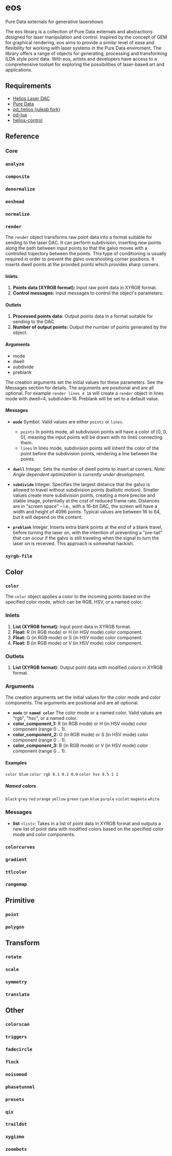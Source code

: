 # eos
Pure Data externals for generative lasershows

The eos library is a collection of Pure Data externals and abstractions designed for laser manipulation and control. Inspired by the concept of GEM for graphical rendering, eos aims to provide a similar level of ease and flexibility for working with laser systems in the Pure Data enviroment. The library offers a range of objects for generating, processing and transforming ILDA style point data. With eos, artists and developers have access to a comprehensive toolset for exploring the possibilities of laser-based art and applications.


## Requirements
- [Helios Laser DAC](https://bitlasers.com/helios-laser-dac/)
- [Pure Data](https://puredata.info/)
- [pd_helios (julesb fork)](https://github.com/julesb/pd_helios)
- [pd-lua](https://github.com/agraef/pd-lua)
- [helios-control](https://github.com/julesb/helios-control)


## Reference

### Core

### `analyze`

### `composite`

### `denormalize`

### `eoshead`

### `normalize`

### `render`

The `render` object transforms raw point data into a format suitable for sending to the laser DAC. It can perform subdivision, inserting new points along the path between input points so that the galvo moves with a controlled trajectory between the points. This type of conditioning is usually required in order to prevent the galvo overshooting corner positions. It inserts dwell points at the provided points which provides sharp corners.

#### Inlets

1. **Points data (XYRGB format):** Input raw point data in XYRGB format.
2. **Control messages:** Input messages to control the object's parameters.

#### Outlets

1. **Processed points data:** Output points data in a format suitable for sending to the DAC.
2. **Number of output points:** Output the number of points generated by the object.

#### Arguments

- mode
- dwell
- subdivide
- preblank

The creation arguments set the initial values for these parameters. See the Messages section for details. The arguments are positional and are all optional. For example ```render lines 4 16``` will create a ```render``` object in lines mode with dwell=4, subdivide=16. Preblank will be set to a default value.  

#### Messages

- **`mode`** Symbol. Valid values are either `points` or `lines`.
  - `points` In points mode, all subdivision points will have a color of [0, 0, 0], meaning the input points will be drawn with no lines connecting them.
  - `lines` In lines mode, subdivision points will inherit the color of the point before the subdivision points, rendering a line between the points.

- **`dwell`** Integer. Sets the number of dwell points to insert at corners. *Note: Angle dependent optimization is currently under development.*

- **`subdivide`** Integer. Specifies the largest distance that the galvo is allowed to travel without subdivision points (ballistic motion). Smaller values create more subdivision points, creating a more precise and stable image, potentially at the cost of reduced frame rate. Distances are in "screen space" - i.e., with a 16-bit DAC, the screen will have a width and height of 4096 points. Typical values are between 16 to 64, but it will depend on the content.

- **`preblank`** Integer. Inserts extra blank points at the end of a blank travel, before turning the laser on, with the intention of preventing a "pre-tail" that can occur if the galvo is still traveling when the signal to turn the laser on is received. This approach is somewhat hackish.


### `xyrgb-file`


## Color

### `color`

The `color` object applies a color to the incoming points based on the specified color mode, which can be RGB, HSV, or a named color.

### Inlets

1. **List (XYRGB format):** Input point data in XYRGB format.
2. **Float:** R (in RGB mode) or H (in HSV mode) color component.
3. **Float:** G (in RGB mode) or S (in HSV mode) color component.
4. **Float:** B (in RGB mode) or V (in HSV mode) color component.

### Outlets

1. **List (XYRGB format):** Output point data with modified colors in XYRGB format.

### Arguments

The creation arguments set the initial values for the color mode and color components. The arguments are positional and are all optional.

- **`mode`** or **`named color`** The color mode or a named color. Valid values are "rgb", "hsv", or a named color.
- **color_component_1:** R (in RGB mode) or H (in HSV mode) color component (range 0 .. 1).
- **color_component_2:** G (in RGB mode) or S (in HSV mode) color component (range 0 .. 1).
- **color_component_3:** B (in RGB mode) or V (in HSV mode) color component (range 0 .. 1).

#### Examples

`color blue`
`color rgb 0.1 0.1 0.9`
`color hsv 0.5 1 1`

##### Named colors

`black`
`grey`
`red`
`orange`
`yellow`
`green`
`cyan` 
`blue`
`purple` 
`violet`
`magenta`
`white`

### Messages

- **list** `<list>`: Takes in a list of point data in XYRGB format and outputs a new list of point data with modified colors based on the specified color mode and color components.


### `colorcurves`

### `gradient`

### `ttlcolor`

### `rangemap`


## Primitive

### `point`

### `polygon`


## Transform

### `rotate`

### `scale`

### `symmetry`

### `translate`


## Other

### `colorscan`

### `triggers`

### `fadecircle`

### `flock`

### `noisemod`

### `phasetunnel`

### `presets`

### `qix`

### `traildot`

### `xygizmo`

### `zoombots`
